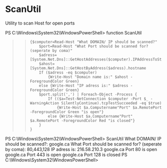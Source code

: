 # ScanUtil
Utility to scan Host for open ports

PS C:\Windows\System32\WindowsPowerShell> function ScanUtil
>>     {$computer=Read-Host "What DOMAIN/ IP should be scanned?"
>>         $port=Read-Host "What Port should be scanned for? (seperate by coma)"
>>         $adress=[System.Net.Dns]::GetHostAddresses($computer).IPAddressToString
>>         $ahost=[System.Net.Dns]::GetHostByAddress($adress).hostname
>>         If ($adress -eq $computer)
>>             {Write-Host "Domain name is:" $ahost -ForegroundColor Green}
>>         else {Write-Host "IP adress is:" $adress -ForegroundColor Green}
>>         $port.split(',') | Foreach-Object -Process {
>>             If (($a=Test-NetConnection $computer -Port $_ -WarningAction SilentlyContinue).tcpTestSucceeded -eq $true)
>>                 {Write-Host $a.Computername"Port" $a.RemotePort -ForegroundColor Green "is open"}
>>             else {Write-Host $a.Computername"Port" $a.RemotePort -ForegroundColor Red "is closed"}
>>         }
>>     }
PS C:\Windows\System32\WindowsPowerShell> ScanUtil
What DOMAIN/ IP should be scanned?: google.ca
What Port should be scanned for? (seperate by coma): 80,443,128
IP adress is: 216.58.210.3
google.ca Port 80 is open
google.ca Port 443 is open
google.ca Port 128 is closed
PS C:\Windows\System32\WindowsPowerShell>
